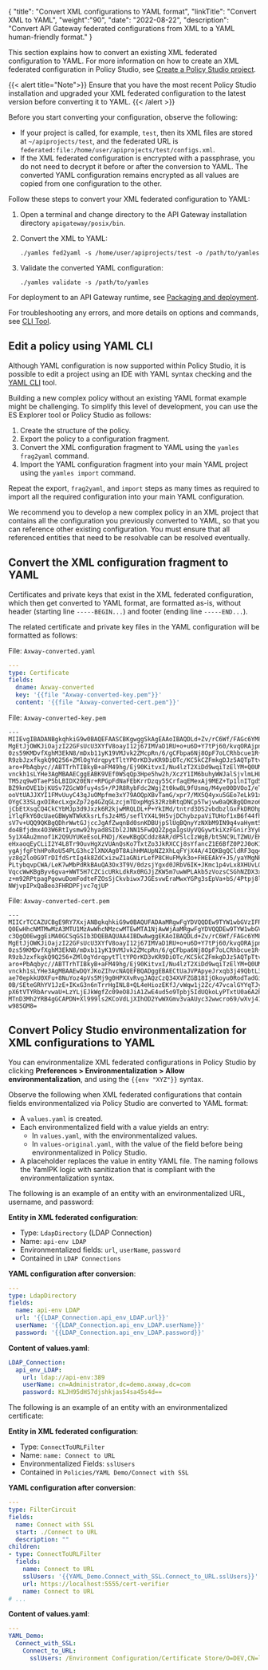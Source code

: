 {
"title": "Convert XML configurations to YAML format",
"linkTitle": "Convert XML to YAML",
"weight":"90",
"date": "2022-08-22",
"description": "Convert API Gateway federated configurations from XML to a YAML human-friendly format."
}

This section explains how to convert an existing XML federated configuration to YAML. For more information on how to create an XML federated configuration in Policy Studio, see  [Create a Policy Studio project](/docs/apim_policydev/apigw_poldev/gs_project/#new-project-from-a-template-configuration).

{{< alert title="Note">}}
Ensure that you have the most recent Policy Studio installation and upgraded your XML federated configuration to the latest version before converting it to YAML.
{{< /alert >}}

Before you start converting your configuration, observe the following:

* If your project is called, for example, `test`, then its XML files are stored at `~/apiprojects/test`, and the federated URL is `federated:file:/home/user/apiprojects/test/configs.xml`.
* If the XML federated configuration is encrypted with a passphrase, you do not need to decrypt it before or after the conversion to YAML. The converted YAML configuration remains encrypted as all values are copied from one configuration to the other.

Follow these steps to convert your XML federated configuration to YAML:

1. Open a terminal and change directory to the API Gateway installation directory `apigateway/posix/bin`.
2. Convert the XML to YAML:

    ```
    ./yamles fed2yaml -s /home/user/apiprojects/test -o /path/to/yamles
    ```

3. Validate the converted YAML configuration:

    ```
    ./yamles validate -s /path/to/yamles
    ```

For deployment to an API Gateway runtime, see [Packaging and deployment](/docs/apim_yamles/yamles_packaging_deployment/).

For troubleshooting any errors, and more details on options and commands, see [CLI Tool](/docs/apim_yamles/apim_yamles_cli).

## Edit a policy using YAML CLI

Although YAML configuration is now supported within Policy Studio, it is possible to edit a project using an IDE with YAML syntax checking and the [YAML CLI](/docs/apim_yamles/apim_yamles_cli) tool.

Building a new complex policy without an existing YAML format example might be challenging. To simplify this level of development, you can use the ES Explorer tool or Policy Studio as follows:

1. Create the structure of the policy.
2. Export the policy to a configuration fragment.
3. Convert the XML configuration fragment to YAML using the `yamles frag2yaml` command.
4. Import the YAML configuration fragment into your main YAML project using the `yamles import` command.

Repeat the export, `frag2yaml`, and `import` steps as many times as required to import all the required configuration into your main YAML configuration.

We recommend you to develop a new complex policy in an XML project that contains all the configuration you previously converted to YAML, so that you can reference other existing configuration. You must ensure that all referenced entities that need to be resolvable can be resolved eventually.

## Convert the XML configuration fragment to YAML

Certificates and private keys that exist in the XML federated configuration, which then get converted to YAML format, are formatted as-is, without header (starting line `-----BEGIN...`) and footer (ending line `-----END...`).

The related certificate and private key files in the YAML configuration will be formatted as follows:

File: `Axway-converted.yaml`

```yaml
---
type: Certificate
fields:
  dname: Axway-converted
  key: '{{file "Axway-converted-key.pem"}}'
  content: '{{file "Axway-converted-cert.pem"}}'
```

File: `Axway-converted-key.pem`

```
---
MIIEvgIBADANBgkqhkiG9w0BAQEFAASCBKgwggSkAgEAAoIBAQDLd+Zv/rC6Wf/FAGc6YM8APIZD
MgEtJjOWKJiOajzI22GFsUcU3XYfV8oayI12j67IMVaD1RU+o+u6D+Y7tPj60/kvqORAjpnad7OS
0zs59KMDvfXghM3EkN8/mDxb11yK19VMJvk2ZMcpRn/6/gCFbpa6Nj8OpF7oLCRhbcue1R+JiSLF
R9zbJzxfkgkQ9Q256+ZMlOgYdrqpytTltYPOrKD3vKR9DiOTc/KC5kCZFmkgDJz5AQTpTtvZCXJW
aro+PbAqbyc//ABTTrhTIBkyB+aFM49hg/Ej90KitvxI/Nu4lzT2XiDd9wqiTzElYM+Q0UMk0BFd
vnckh1sLYHe3AgMBAAECggEABK9VEf0WSqQp3Hpe5hw2h/XczY1IM6buhyWWJalSjvlmLHLhhRx4
TM5zq9w0TaePSbLBIDX20ENr+RPGpFdNaFEbKrrDzqy55CrfaqEMexAj9MEZ+Tp1lnITgd5afW7f
BZ9knOVE1bjKUSv7ZGcW0fuy4sS+/PJR8RybFdc2WgjZt0kw8L9fUsmq/M4ye00DVOoI/eTGjfky
ooVtUAJJXYI1FMvUuyC43qJuOMpfme3xY79AOQpXBvTamG/xpr7/MX5Q4yxu5GEo7eLk91xwSKFG
OYgC33SLgxOIRecLxgxZp72g4GZqGLzcjmTDxpMgS32RzbRtqDNCp5Twjvw0aQKBgQDmzo6WAMa9
jCbEtXsqCQ4CkCYbMJp3d9Jxzk6R2kjwMRQLDL+P+YkIMd/tntrd3DS2vbdbzlGxFkDROhpV+T+T
iYlqFkY60cUaeGBWyWTWkKksrLfsJz4M5/seflYX4L9H5vjDChybzpaViTUHof1xB6f44fheeW82
sV7v+UQQ9QKBgQDhrWwtGJjccJgAfZwqnBd0snKDBUjpSlUgBQnyYzNXbM9IN9q4vaHymt5Zgg5f
do4Bfjdmx4O3W6RtIysmw92hyad8SIbl2JNN15FwQQ2ZpgaIgsUyVQGywtkiXzFGnir3YyEjtb/S
5y1X4Au2mnof1K2Q9UYUKeEsoLFNDj/KewKBgQCddz8AR/dPSlcIzWgB/bt5NC9LTZWU/EKvMjmY
eHxaoqEyCLiI2Y4L8Tr9OuvHgXzVUAnQsKo7TxtZo3JkRXCCj8sYfancZ1E6BfZ0P2J0oK1KtWul
ygAjfgFthHPoRoU54PLG3hc2lXNXAg0T8AihHMAUpNZ2XhLqFYjX4A/4IQKBgQCldRF3qq4ACKjY
yz8g2lo0G9TrDIfdSrtIg4k8ZdCxizwZ1aGNirLefP8CHuFMyk3o+FHEEAkY+J5/yaYMgNPQl1kt
PLtybqvpCWA/LeK7wMbPdRkBAuQA3Ox3T9V/0dzsjYgxd0JRbV6IK+JKmc1p4vLx8XHUvLOzlYkI
VqccWwKBgByv6gva+WWT5H7CZCicURkLdkRx0RGJjZKW5m7uwWPLAkb5zVozsCSGhNZDX3xuPzqx
z+m92RPtpagPgowuDomFodteFZOsSjCkvbiwx7JGEsvwEraMwxYGPg3sEpVa+bS/4Ptpj8llGMpN
NWjvpIPxQaBeo3FHRDPFjvc7qjUP
```

File: `Axway-converted-cert.pem`

```
---
MIICrTCCAZUCBgE9RY7XxjANBgkqhkiG9w0BAQUFADAaMRgwFgYDVQQDEw9TYW1wbGVzIFRlc3Qg
Q0EwHhcNMTMwMzA3MTU1MzAwWhcNMzcwMTEwMTA1NjAwWjAaMRgwFgYDVQQDEw9TYW1wbGVzIFRl
c3QgQ0EwggEiMA0GCSqGSIb3DQEBAQUAA4IBDwAwggEKAoIBAQDLd+Zv/rC6Wf/FAGc6YM8APIZD
MgEtJjOWKJiOajzI22GFsUcU3XYfV8oayI12j67IMVaD1RU+o+u6D+Y7tPj60/kvqORAjpnad7OS
0zs59KMDvfXghM3EkN8/mDxb11yK19VMJvk2ZMcpRn/6/gCFbpa6Nj8OpF7oLCRhbcue1R+JiSLF
R9zbJzxfkgkQ9Q256+ZMlOgYdrqpytTltYPOrKD3vKR9DiOTc/KC5kCZFmkgDJz5AQTpTtvZCXJW
aro+PbAqbyc//ABTTrhTIBkyB+aFM49hg/Ej90KitvxI/Nu4lzT2XiDd9wqiTzElYM+Q0UMk0BFd
vnckh1sLYHe3AgMBAAEwDQYJKoZIhvcNAQEFBQADggEBAECtUaJVPApyeJrxqb3j49QbtL3rhusQ
ae70epkkU0XFu+8NuYoz4pVs5Mj9g0HPXXvRvgJAQzCzQ34XVFZGB18IjOkoyu0RodTadGi7fAH5
0B/SEteGRhYV1JzE+IKxG3n6nTrrHgINL8+QL4eHiozEKfJ/vWqw1j2Zc/47vcalGYYqTJyrSmJy
pX6tVTYRbArvwaU+LzYLjEJkWgfZc09eO8JiA1ZwE4ud5o9Tpbj5IdUQkoLyPTxtU0a6A2PMAs4j
MTnD3Mh2YRB4gGCAPDN+Xl999ls2KCoVdLjXIhOD2YwWXGmv3vaAUyc32wwcro69/wXvj41tFIez
w98SGM8=
```

## Convert Policy Studio environmentalization for XML configurations to YAML

You can environmentalize XML federated configurations in Policy Studio by clicking **Preferences > Environmentalization > Allow environmentalization**, and using the `{{env "XYZ"}}` syntax.

Observe the following when XML federated configurations that contain fields environmentalized via Policy Studio are converted to YAML format:

* A `values.yaml` is created.
* Each environmentalized field with a value yields an entry:
    * In `values.yaml`, with the environmentalized values.
    * In `values-original.yaml`, with the value of the field before being environmentalized in Policy Studio.
* A placeholder replaces the value in entity YAML file. The naming follows the YamlPK logic with sanitization that is compliant with the environmentalization syntax.

The following is an example of an entity with an environmentalized URL, username, and password:

**Entity in XML federated configuration**:

* Type: `LdapDirectory` (LDAP Connection)
* Name: `api-env LDAP`
* Environmentalized fields: `url`, `userName`, `password`
* Contained in `LDAP Connections`

**YAML configuration after conversion**:

```yaml
---
type: LdapDirectory
fields:
  name: api-env LDAP
  url: '{{LDAP_Connection.api_env_LDAP.url}}'
  userName: '{{LDAP_Connection.api_env_LDAP.userName}}'
  password: '{{LDAP_Connection.api_env_LDAP.password}}'
```

**Content of values.yaml**:

```yaml
LDAP_Connection:
  api_env_LDAP:
    url: ldap://api-env:389
    userName: cn=Administrator,dc=demo.axway,dc=com
    password: KLJH95dHS7djshkjas54sa45s4d==
```

The following is an example of an entity with an environmentalized certificate:

**Entity in XML federated configuration**:

* Type: `ConnectToURLFilter`
* Name: `name: Connect to URL`
* Environmentalized Fields: `sslUsers`
* Contained in `Policies/YAML Demo/Connect with SSL`

**YAML configuration after conversion**:

```yaml
---
type: FilterCircuit
fields:
  name: Connect with SSL
  start: ./Connect to URL
  description: ""
children:
- type: ConnectToURLFilter
  fields:
    name: Connect to URL
    sslUsers: '{{YAML_Demo.Connect_with_SSL.Connect_to_URL.sslUsers}}'
    url: https://localhost:5555/cert-verifier
    name: Connect to URL
# ...
```

**Content of values.yaml**:

```yaml
---
YAML_Demo:
  Connect_with_SSL:
    Connect_to_URL:
      sslUsers: /Environment Configuration/Certificate Store/O=DEV,CN=localhost
```